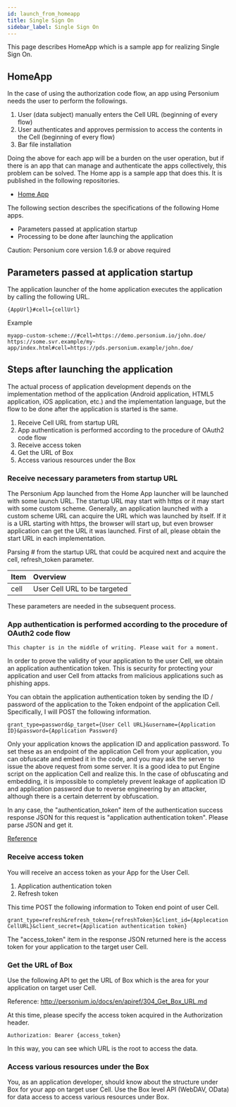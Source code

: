 ```yaml
---
id: launch_from_homeapp
title: Single Sign On
sidebar_label: Single Sign On
---
```


This page describes HomeApp which is a sample app for realizing Single Sign On.

## HomeApp

In the case of using the authorization code flow, an app using Personium needs the user to perform the followings.

1. User (data subject) manually enters the Cell URL (beginning of every flow)
2. User authenticates and approves permission to access the contents in the Cell (beginning of every flow)
3. Bar file installation

Doing the above for each app will be a burden on the user operation, but if there is an app that can manage and authenticate the apps collectively, this problem can be solved. The Home app is a sample app that does this. It is published in the following repositories.

* [Home App](https://github.com/personium/app-cc-home)

The following section describes the specifications of the following Home apps.

* Parameters passed at application startup
* Processing to be done after launching the application

Caution: Personium core version 1.6.9 or above required

## Parameters passed at application startup

The application launcher of the home application executes the application by calling the following URL.  

    {AppUrl}#cell={cellUrl}

Example

    myapp-custom-scheme://#cell=https://demo.personium.io/john.doe/
    https://some.svr.example/my-app/index.html#cell=https://pds.personium.example/john.doe/

## Steps after launching the application

The actual process of application development depends on the implementation method of the application (Android application, HTML5 application, iOS application, etc.) and the implementation language, but the flow to be done after the application is started is the same.  

1. Receive Cell URL from startup URL
1. App authentication is performed according to the procedure of OAuth2 code flow
1. Receive access token
1. Get the URL of Box
1. Access various resources under the Box

### Receive necessary parameters from startup URL

The Personium App launched from the Home App launcher will be launched with some launch URL. The startup URL may start with https or it may start with some custom scheme. Generally, an application launched with a custom scheme URL can acquire the URL which was launched by itself. If it is a URL starting with https, the browser will start up, but even browser application can get the URL it was launched. First of all, please obtain the start URL in each implementation.  

Parsing # from the startup URL that could be acquired next and acquire the cell, refresh_token parameter.  

|Item|Overview|
|:--|:--|
|cell|User Cell URL to be targeted|

These parameters are needed in the subsequent process.

### App authentication is performed according to the procedure of OAuth2 code flow

` This chapter is in the middle of writing. Please wait for a moment. `

In order to prove the validity of your application to the user Cell, we obtain an application authentication token. This is security for protecting your application and user Cell from attacks from malicious applications such as phishing apps.  

You can obtain the application authentication token by sending the ID / password of the application to the Token endpoint of the application Cell. Specifically, I will POST the following information.

    grant_type=password&p_target={User Cell URL}&username={Application ID}&password={Application Password}

Only your application knows the application ID and application password. To set these as an endpoint of the application Cell from your application, you can obfuscate and embed it in the code, and you may ask the server to issue the above request from some server. It is a good idea to put Engine script on the application Cell and realize this. In the case of obfuscating and embedding, it is impossible to completely prevent leakage of application ID and application password due to reverse engineering by an attacker, although there is a certain deterrent by obfuscation.  

In any case, the "authentication_token" item of the authentication success response JSON for this request is "application authentication token". Please parse JSON and get it.  

[Reference](../apiref/293_OAuth2_Token_Endpoint.md)

### Receive access token

You will receive an access token as your App for the User Cell.  

1. Application authentication token
1. Refresh token  

This time POST the following information to Token end point of user Cell.  

    grant_type=refresh&refresh_token={refreshToken}&client_id={Applecation CellURL}&client_secret={Application authentication token}

The "access_token" item in the response JSON returned here is the access token for your application to the target user Cell.

### Get the URL of Box

Use the following API to get the URL of Box which is the area for your application on target user Cell.  

Reference: http://personium.io/docs/en/apiref/304_Get_Box_URL.md

At this time, please specify the access token acquired in the Authorization header.  

    Authorization: Bearer {access_token}

In this way, you can see which URL is the root to access the data.

### Access various resources under the Box

You, as an application developer, should know about the structure under Box for your app on target user Cell. Use the Box level API (WebDAV, OData) for data access to access various resources under Box.
